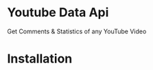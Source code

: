 # Youtube Data Api
Get Comments &amp; Statistics of any YouTube Video

# Installation 
 ```pip install -r requirements.txt
